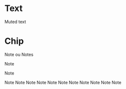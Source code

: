 # Text
<span class="muted-text">Muted text</span>

# Chip
<span class="chip note">Note</span> ou <span class="chip notes">Notes</span>

<span class="chip read">Note</span>

<span class="chip note">Note</span>

<span class="chip note">Note</span>
<span class="chip note">Note</span>
<span class="chip note">Note</span>
<span class="chip note">Note</span>
<span class="chip note">Note</span>
<span class="chip note">Note</span>
<span class="chip note">Note</span>
<span class="chip note">Note</span>
<span class="chip note">Note</span>
<span class="chip note">Note</span>
<span class="chip note">Note</span>